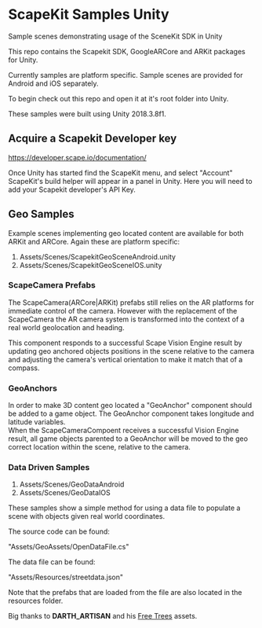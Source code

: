 # ScapeKit Samples Unity

Sample scenes demonstrating usage of the SceneKit SDK in Unity

This repo contains the Scapekit SDK, GoogleARCore and ARKit packages for Unity.

Currently samples are platform specific. Sample scenes are provided for Android and iOS separately.

To begin check out this repo and open it at it's root folder into Unity.

These samples were built using Unity 2018.3.8f1.


## Acquire a Scapekit Developer key

https://developer.scape.io/documentation/ 

Once Unity has started find the ScapeKit menu, and select "Account"
ScapeKit's build helper will appear in a panel in Unity. Here you will need to add your Scapekit developer's API Key.

## Geo Samples

Example scenes implementing geo located content are available for both ARKit and ARCore. Again these are platform specific:

1. Assets/Scenes/ScapekitGeoSceneAndroid.unity
2. Assets/Scenes/ScapekitGeoSceneIOS.unity

### ScapeCamera Prefabs

The ScapeCamera(ARCore|ARKit) prefabs still relies on the AR platforms for immediate control of the camera.
However with the replacement of the ScapeCamera the AR camera system is transformed into the context of a real world geolocation and heading.

This component responds to a successful Scape Vision Engine result by updating geo anchored objects positions in the scene relative to the camera and adjusting the camera's vertical orientation to make it match that of a compass.  

### GeoAnchors

In order to make 3D content geo located a "GeoAnchor" component should be added to a game object. The GeoAnchor component takes longitude and latitude variables.  
When the ScapeCameraCompoent receives a successful Vision Engine result, all game objects parented to a GeoAnchor will be moved to the geo correct location within the scene, relative to the camera.

### Data Driven Samples

1. Assets/Scenes/GeoDataAndroid
2. Assets/Scenes/GeoDataIOS

These samples show a simple method for using a data file to populate a scene with objects given real world coordinates.

The source code can be found:

"Assets/GeoAssets/OpenDataFile.cs"

The data file can be found:

"Assets/Resources/streetdata.json"

Note that the prefabs that are loaded from the file are also located in the resources folder.

Big thanks to **DARTH_ARTISAN** and his [Free Trees](https://assetstore.unity.com/publishers/31908) assets.
